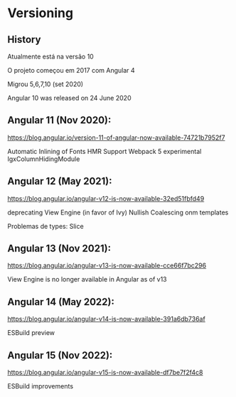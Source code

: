 # Versioning

## History

Atualmente está na versão 10

O projeto começou em 2017 com Angular 4

Migrou 5,6,7,10 (set 2020)

Angular 10 was released on 24 June 2020

## Angular 11 (Nov 2020):

https://blog.angular.io/version-11-of-angular-now-available-74721b7952f7

Automatic Inlining of Fonts
HMR Support
Webpack 5 experimental
IgxColumnHidingModule

## Angular 12 (May 2021):

https://blog.angular.io/angular-v12-is-now-available-32ed51fbfd49

deprecating View Engine (in favor of Ivy)
Nullish Coalescing onm templates

Problemas de types: Slice

## Angular 13 (Nov 2021):

https://blog.angular.io/angular-v13-is-now-available-cce66f7bc296

View Engine is no longer available in Angular as of v13

## Angular 14 (May 2022):

https://blog.angular.io/angular-v14-is-now-available-391a6db736af

ESBuild preview

## Angular 15 (Nov 2022):

https://blog.angular.io/angular-v15-is-now-available-df7be7f2f4c8

ESBuild improvements
